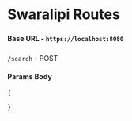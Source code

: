 # Swaralipi Routes
###
#### Base URL - `https://localhost:8080`

###
`/search` - POST

#### Params Body
```js
{

}
``